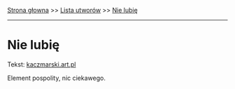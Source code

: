 [Strona głowna](../index.md) >> [Lista utworów](../list.md) >> [Nie lubię](349.md)

---

# Nie lubię

Tekst: [kaczmarski.art.pl](https://www.kaczmarski.art.pl/tworczosc/wiersze/nie-lubie/)

Element pospolity, nic ciekawego.